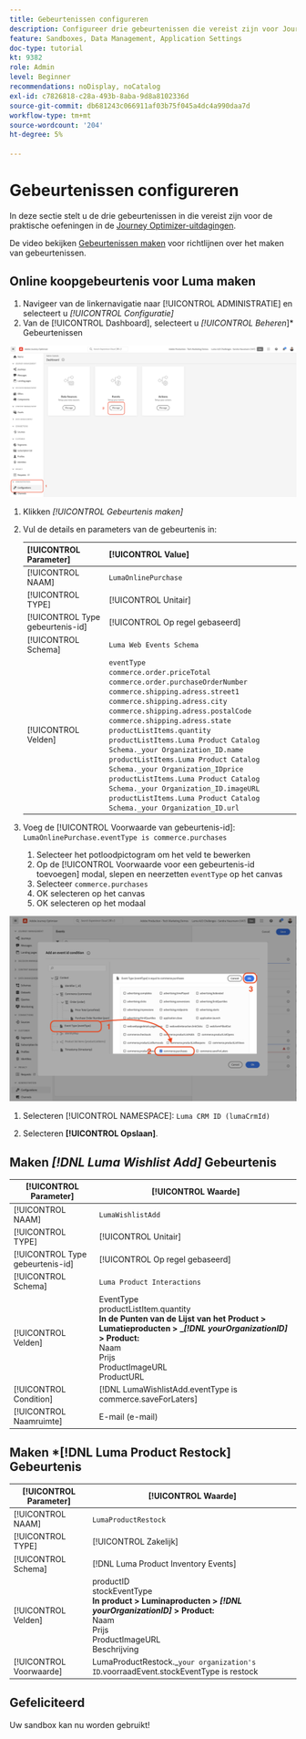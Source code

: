 ```yaml
---
title: Gebeurtenissen configureren
description: Configureer drie gebeurtenissen die vereist zijn voor Journey Optimizer Challenges
feature: Sandboxes, Data Management, Application Settings
doc-type: tutorial
kt: 9382
role: Admin
level: Beginner
recommendations: noDisplay, noCatalog
exl-id: c7826818-c28a-493b-8aba-9d8a8102336d
source-git-commit: db681243c066911af03b75f045a4dc4a990daa7d
workflow-type: tm+mt
source-wordcount: '204'
ht-degree: 5%

---
```


# Gebeurtenissen configureren

In deze sectie stelt u de drie gebeurtenissen in die vereist zijn voor de praktische oefeningen in de [Journey Optimizer-uitdagingen](/help/challenges/introduction-and-prerequisites.md).

De video bekijken [Gebeurtenissen maken](/help/set-up-journeys/create-events.md) voor richtlijnen over het maken van gebeurtenissen.

## Online koopgebeurtenis voor Luma maken

1. Navigeer van de linkernavigatie naar [!UICONTROL ADMINISTRATIE] en selecteert u *[!UICONTROL Configuratie]*
1. Van de [!UICONTROL Dashboard], selecteert u *[!UICONTROL Beheren*]* Gebeurtenissen

![Gebeurtenissen beheren](assets/create-events.png)

1. Klikken *[!UICONTROL Gebeurtenis maken]*
1. Vul de details en parameters van de gebeurtenis in:

   | [!UICONTROL Parameter] | [!UICONTROL Value] |
   |-------------|-----------|
   | [!UICONTROL NAAM] | `LumaOnlinePurchase` |
   | [!UICONTROL TYPE] | [!UICONTROL Unitair] |
   | [!UICONTROL Type gebeurtenis-id] | [!UICONTROL Op regel gebaseerd] |
   | [!UICONTROL Schema] | `Luma Web Events Schema` |
   | [!UICONTROL Velden] | `eventType` <br>`commerce.order.priceTotal`<br>`commerce.order.purchaseOrderNumber`<br>`commerce.shipping.adress.street1`<br>`commerce.shipping.adress.city`<br>`commerce.shipping.adress.postalCode`<br>`commerce.shipping.adress.state`<br>`productListItems.quantity`<br>`productListItems.Luma Product Catalog Schema._your Organization_ID.name`<br>`productListItems.Luma Product Catalog Schema._your Organization_IDprice`<br>`productListItems.Luma Product Catalog Schema._your Organization_ID.imageURL`<br>`productListItems.Luma Product Catalog Schema._your Organization_ID.url` |

1. Voeg de [!UICONTROL Voorwaarde van gebeurtenis-id]: `LumaOnlinePurchase.eventType is commerce.purchases`

   1. Selecteer het potloodpictogram om het veld te bewerken
   2. Op de [!UICONTROL Voorwaarde voor een gebeurtenis-id toevoegen] modal, slepen en neerzetten `eventType` op het canvas
   3. Selecteer `commerce.purchases`
   4. OK selecteren op het canvas
   5. OK selecteren op het modaal

![Gebeurtenisvoorwaarde toevoegen](/help/tutorial-configure-a-training-sandbox/assets/Event-lumaOnlinePurchase-condition-1.png)

1. Selecteren [!UICONTROL NAMESPACE]: `Luma CRM ID (lumaCrmId)`

2. Selecteren **[!UICONTROL Opslaan]**.

## Maken *[!DNL Luma Wishlist Add]* Gebeurtenis

| [!UICONTROL Parameter] | [!UICONTROL Waarde] |
|-------------|-----------|
| [!UICONTROL NAAM] | `LumaWishlistAdd` |
| [!UICONTROL TYPE] | [!UICONTROL Unitair] |
| [!UICONTROL Type gebeurtenis-id] | [!UICONTROL Op regel gebaseerd] |
| [!UICONTROL Schema] | `Luma Product Interactions` |
| [!UICONTROL Velden] | EventType<br>productListItem.quantity<br><b>In de Punten van de Lijst van het Product > Lumatieproducten > _*[!DNL yourOrganizationID]* > Product:</b> <br>Naam<br>Prijs<br> ProductImageURL<br>ProductURL |
| [!UICONTROL Condition] | [!DNL LumaWishlistAdd.eventType is commerce.saveForLaters] |
| [!UICONTROL Naamruimte] | E-mail (e-mail) |

## Maken *[!DNL Luma Product Restock] Gebeurtenis

| [!UICONTROL Parameter] | [!UICONTROL Waarde] |
|-------------|-----------|
| [!UICONTROL NAAM] | `LumaProductRestock` |
| [!UICONTROL TYPE] | [!UICONTROL Zakelijk] |
| [!UICONTROL Schema] | [!DNL Luma Product Inventory Events] |
| [!UICONTROL Velden] | productID <br> stockEventType<br><b>In product > Luminaproducten > *[!DNL yourOrganizationID]* > Product:</b> <br>Naam<br>Prijs<br> ProductImageURL<br>Beschrijving |
| [!UICONTROL Voorwaarde] | LumaProductRestock._`your organization's ID`.voorraadEvent.stockEventType is restock |

## Gefeliciteerd

Uw sandbox kan nu worden gebruikt!

